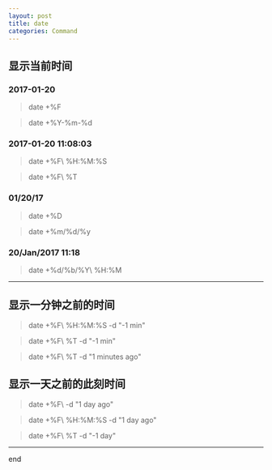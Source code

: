```yaml
---
layout: post
title: date
categories: Command
---
```



## 显示当前时间

### 2017-01-20

> date +%F

> date +%Y-%m-%d

### 2017-01-20 11:08:03

> date +%F\ %H:%M:%S

> date +%F\ %T

### 01/20/17

> date +%D

> date +%m/%d/%y

### 20/Jan/2017 11:18

> date +%d/%b/%Y\ %H:%M

-------------

## 显示一分钟之前的时间

> date +%F\ %H:%M:%S -d "-1 min"

> date +%F\ %T -d "-1 min"

> date +%F\ %T -d "1 minutes ago"

## 显示一天之前的此刻时间

> date +%F\  -d "1 day ago" 

> date +%F\ %H:%M:%S -d "1 day ago"

> date +%F\ %T -d "-1 day"

------------------

end
